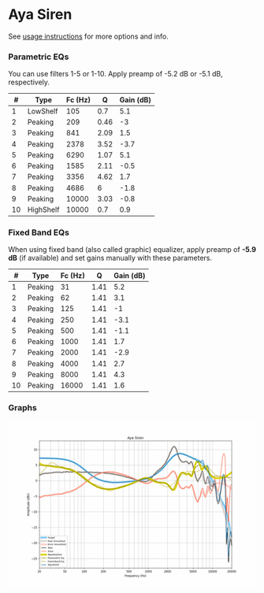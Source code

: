 # Aya Siren
See [usage instructions](https://github.com/jaakkopasanen/AutoEq#usage) for more options and info.

### Parametric EQs
You can use filters 1-5 or 1-10. Apply preamp of -5.2 dB or -5.1 dB, respectively.

|   # | Type      |   Fc (Hz) |    Q |   Gain (dB) |
|-----|-----------|-----------|------|-------------|
|   1 | LowShelf  |       105 | 0.7  |         5.1 |
|   2 | Peaking   |       209 | 0.46 |        -3   |
|   3 | Peaking   |       841 | 2.09 |         1.5 |
|   4 | Peaking   |      2378 | 3.52 |        -3.7 |
|   5 | Peaking   |      6290 | 1.07 |         5.1 |
|   6 | Peaking   |      1585 | 2.11 |        -0.5 |
|   7 | Peaking   |      3356 | 4.62 |         1.7 |
|   8 | Peaking   |      4686 | 6    |        -1.8 |
|   9 | Peaking   |     10000 | 3.03 |        -0.8 |
|  10 | HighShelf |     10000 | 0.7  |         0.9 |

### Fixed Band EQs
When using fixed band (also called graphic) equalizer, apply preamp of **-5.9 dB** (if available) and set gains manually with these parameters.

|   # | Type    |   Fc (Hz) |    Q |   Gain (dB) |
|-----|---------|-----------|------|-------------|
|   1 | Peaking |        31 | 1.41 |         5.2 |
|   2 | Peaking |        62 | 1.41 |         3.1 |
|   3 | Peaking |       125 | 1.41 |        -1   |
|   4 | Peaking |       250 | 1.41 |        -3.1 |
|   5 | Peaking |       500 | 1.41 |        -1.1 |
|   6 | Peaking |      1000 | 1.41 |         1.7 |
|   7 | Peaking |      2000 | 1.41 |        -2.9 |
|   8 | Peaking |      4000 | 1.41 |         2.7 |
|   9 | Peaking |      8000 | 1.41 |         4.3 |
|  10 | Peaking |     16000 | 1.41 |         1.6 |

### Graphs
![](./Aya%20Siren.png)
